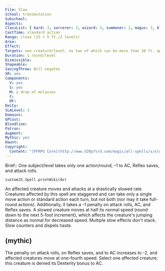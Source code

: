 ```yaml
---
File: Slow
School: transmutation
Subschool: 
Aspects: 
ClassList: { bard: 3, sorcerer: 3, wizard: 3, summoner: 2, magus: 3, bloodrager: 3, occultist: 3, psychic: 3, spiritualist: 3, unchained summoner: 3, medium: 2 }
CastTime: standard action
Range: close (25 + 5 ft./2 levels)
Area: 
Effect: 
Targets: one creature/level, no two of which can be more than 30 ft. apart
Duration: 1 round/level
Dismissible: 
Shapeable: 
SavingThrow: Will negates
SR: yes
Components:
  V: yes
  S: yes
  M: a drop of molasses
  F: 
  DF: 
Deity: 
SLALevel: 3
Domains: 
GPCost: 
Bloodline: 
Patron: 
Augment: 
Mythic: yes
Haunt: 
Copyright:
  Content: "[PFRPG Core](http://www.d20pfsrd.com/magic/all-spells/s/slow)"
---
```

Brief:: One subject/level takes only one action/round, –1 to AC, Reflex saves, and attack rolls.

```dataviewjs
customJS.Spell.printWiki(dv)
```

An affected creature moves and attacks at a drastically slowed rate. Creatures affected by this spell are staggered and can take only a single move action or standard action each turn, but not both (nor may it take full-round actions). Additionally, it takes a -1 penalty on attack rolls, AC, and Reflex saves. A slowed creature moves at half its normal speed (round down to the next 5-foot increment), which affects the creature's jumping distance as normal for decreased speed.  Multiple slow effects don't stack. Slow counters and dispels haste.


## (mythic)

The penalty on attack rolls, on Reflex saves, and to AC increases to -2, and affected creatures move at one-fourth speed. Select one affected creature; this creature is denied its Dexterity bonus to AC.
